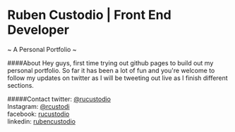 # Ruben Custodio | Front End Developer
~ A Personal Portfolio ~

####About
Hey guys, first time trying out github pages to build out my personal portfolio. So far it has been a lot of fun and you're welcome to follow my updates on twitter as I will be tweeting out live as I finish different sections.

#####Contact 
twitter: [@rucustodio](https://www.twitter.com/rucustodio)<br />
Instagram: [@rcustodi](https://www.instagram.com/rcustodi)<br />
facebook: [rucustodio](https://www.facebook.com/rucustodio)<br />
linkedin: [rubencustodio](https://www.linkedin.com/in/rubencustodio)





